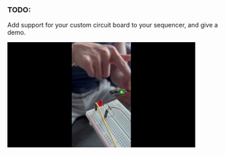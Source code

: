 ### TODO:

Add support for your custom circuit board to your sequencer, and give a demo.

![a](https://github.com/HaoliangYou/ese5190-2022-lab2b-esp/blob/main/lab/10_protoboard/10.gif)
